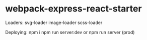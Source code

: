 # webpack-express-react-starter

Loaders:
svg-loader
image-loader
scss-loader

Deploying:
npm i
npm run server:dev or npm run server (prod)

